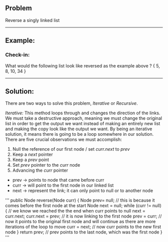 ## **Problem**
Reverse a singly linked list
___
## **Example:**

### **Check-in:**
What would the following list look like reversed as the example above ? { 5, 8, 10, 34 }


___
## **Solution:**

There are two ways to solve this problem, *Iterative* or *Recursive*.

*Iterative:* This method loops through and changes the direction of the links. We must take a destructive approach, meaning we must change the original list in order to get the output we want instead of making an entirely new list and making the copy look like the output we want. By being an iterative solution, it means there is going to be a loop somewhere in our solution. There are five crucial observations we must accomplish:

1. Null the reference of our first node / set *curr.next* to *prev* 
2. Keep a *next* pointer 
3. Keep a *prev* point 
4. Set *prev* pointer to the *curr* node 
5. Advancing the *curr* pointer


- prev → points to node that came before curr
- curr → will point to the first node in our linked list 
- next → represent the link; it can only point to null or to another node
 
 '''
 public Node reverse(Node curr) {
	Node prev= null;		// this is because it comes before the first node at the start
	Node next = null; 
	while (curr != null) {	       // we know we reached the the end when curr points to null
		next = curr.next;
		curr.next = prev;		// it is now linking to the first node 
		prev = curr;			// now it points to the original first node and will continue as there are 							more iterations of the loop to move
		curr = next;		// now curr points to the new first node 
		}
	return prev;			// prev points to the last node, which was the first node
}
'''
